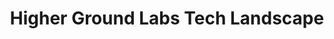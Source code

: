 ---
title: Higher Ground Labs Tech Landscape
url: https://highergroundlabs.com/political-tech-landscape-report-2022/
description: An annual report summarizing the state of political tech. Published by Higher Ground Labs, a venture capital fund in the progressive tech space. Each report caps off with the firm's investment thesis for the coming year.
---